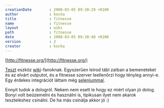 ```yaml
---
creationDate        : 2008-03-05 09:38:29 +0100 
author              : kocka 
title               : fitnesse 
name                : fitnesse 
layout              : wiki 
path                : fitnesse 
date                : 2008-03-05 09:38:48 +0100 
version             : 2 
creator             : kocka 
---
```

[http://fitnesse.org/](http://fitnesse.org/)

[Teszt](test.html) eszköz [wiki](wiki.html)-fanoknak. Egyszerűen leírod tábl
zatban a bemeneteket és az elvárt outputot, és a fitnesse szerver leellenőrzi hogy tényleg annyi-e. Egy érdekes integrációt láttam még [seleniummal](selenium.html).

Ennyit tudok a dologról. Nekem nem esett le hogy ez miért olyan jó dolog. Bonyi volt beüzemelni és használni is, tipikusan ilyet nem akarok teszteléshez csinálni. De ha más csinálja akkor jó :)


